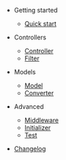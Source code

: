 - Getting started
  - [Quick start](quickstart.md)

- Controllers
  - [Controller](controller.md)
  - [Filter](filter.md)

- Models
  - [Model](model.md)
  - [Converter](converter.md)

- Advanced
  - [Middleware](middleware.md)
  - [Initializer](initializer.md)
  - [Test](test.md)

- [Changelog](changelog.md)